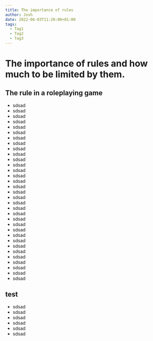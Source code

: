 ```yaml
---
title: The importance of rules
author: Josh
date: 2022-06-03T11:20:00+01:00
tags:
  - Tag1
  - Tag2
  - Tag3
---
```

# The importance of rules and how much to be limited by them.
## The rule in a roleplaying game
* sdsad
* sdsad
* sdsad
* sdsad
* sdsad
* sdsad
* sdsad
* sdsad
* sdsad
* sdsad
* sdsad
* sdsad
* sdsad
* sdsad
* sdsad
* sdsad
* sdsad
* sdsad
* sdsad
* sdsad
* sdsad
* sdsad
* sdsad
* sdsad
* sdsad
* sdsad
* sdsad
* sdsad
* sdsad
* sdsad
* sdsad
* sdsad
* sdsad
## test
* sdsad
* sdsad
* sdsad
* sdsad
* sdsad
* sdsad
